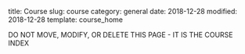 title: Course
slug: course
category: general
date: 2018-12-28
modified: 2018-12-28
template: course_home


DO NOT MOVE, MODIFY, OR DELETE THIS PAGE - IT IS THE COURSE INDEX
